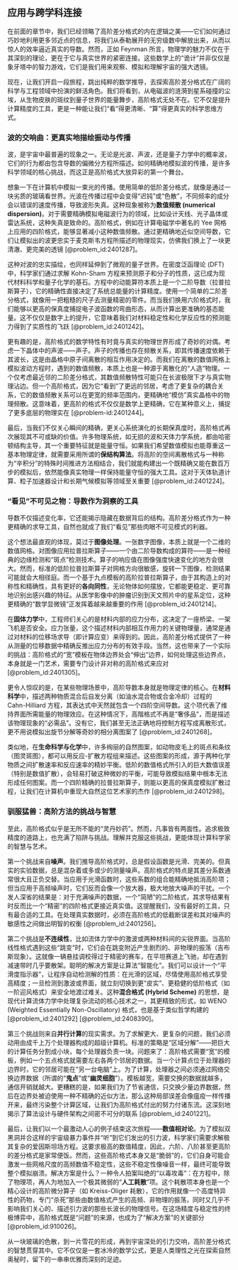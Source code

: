 ## 应用与跨学科连接

在前面的章节中，我们已经领略了高阶差分格式的内在逻辑之美——它们如何通过巧妙地利用更多邻近点的信息，将我们从泰勒展开的无穷级数中解放出来，从而以惊人的效率逼近真实的导数。然而，正如 Feynman 所言，物理学的魅力不仅在于其深刻的理论，更在于它与真实世界的紧密连接。这些数学上的“诡计”并非仅仅是象牙塔中的智力游戏，它们是我们用来观察、模拟和理解宇宙的强大透镜。

现在，让我们开启一段旅程，跳出纯粹的数学推导，去探索高阶差分格式在广阔的科学与工程领域中扮演的鲜活角色。我们将看到，从电磁波的涟漪到星系碰撞的尘埃，从生物皮肤的斑纹到量子世界的能量舞步，高阶格式无处不在。它不仅是提升计算精度的工具，更是一种能让我们“看”得更清晰、“算”得更真实的科学思维方式。

### 波的交响曲：更真实地描绘振动与传播

波，是宇宙中最普遍的现象之一。无论是光波、声波，还是量子力学中的概率波，它们的行为都由包含导数的偏微分方程所描述。如何精确地模拟波的传播，是许多科学领域的核心挑战，而这正是高阶格式大放异彩的第一个舞台。

想象一下在计算机中模拟一束光的传播。使用简单的低阶差分格式，就像是通过一块劣质的玻璃看世界。光波在传播过程中会变得“迟钝”或“色散”，不同频率的成分会以错误的速度传播，导致波形失真。这种现象被称为**数值频散 (numerical dispersion)**。对于需要精确模拟电磁波行为的领域，比如设计天线、光子晶体或雷达系统，这种失真是致命的。高阶格式，例如在计算电磁学中著名的 Yee 网格上应用的四阶格式，能够显著减小这种数值频散。通过更精确地近似空间导数，它们让模拟出的波更忠实于麦克斯韦方程所描述的物理现实，仿佛我们换上了一块更清澈、更完美的透镜 [@problem_id:2401287]。

这种对波的忠实描绘，也同样延伸到了微观的量子世界。在密度泛函理论 (DFT) 中，科学家们通过求解 Kohn-Sham 方程来预测原子和分子的性质，这已成为现代材料科学和量子化学的基石。方程中的动能算符本质上是一个二阶导数（拉普拉斯算子），它的精确性直接决定了系统总能量的计算精度。使用一个简单的二阶差分格式，就像用一把粗糙的尺子去测量精密的零件。而当我们换用六阶格式时，我们能够以更高的保真度捕捉电子波函数的弯曲形态，从而计算出更准确的基态能量。这不仅仅是数字上的提升，它意味着我们对材料稳定性和化学反应性的预测能力得到了实质性的飞跃 [@problem_id:2401242]。

更有趣的是，高阶格式的数学特性有时竟与真实的物理世界形成了奇妙的对偶。考虑一下晶体中的声波——声子。声子的传播也存在频散关系，即其传播速度依赖于其波长，这是由晶格中原子间离散的相互作用决定的。而我们在离散的数值网格上模拟波动方程时，遇到的数值频散，本质上也是一种源于离散化的“人造”物理。一个仅考虑最近邻的二阶差分格式，其数值频散特性可能只在长波极限下才与真实物理沾边。但一个高阶格式，因为它“看到”了更远的邻居，考虑了更复杂的耦合关系，它的数值频散关系可以在更宽的频率范围内，更精确地“模仿”真实晶格中的物理频散。这意味着，更高阶的格式不仅仅是数学上更精确，它在某种意义上，捕捉了更多底层的物理实在 [@problem-id:2401244]。

最后，当我们不仅关心瞬间的精确，更关心系统演化的长期保真度时，高阶格式再次展现其不可或缺的价值。许多物理系统，如无损的波和天体力学系统，都由哈密顿结构主导，其一个重要特征就是能量守恒。如果我们希望数值模拟也能尊重这一基本物理定律，就需要采用所谓的**保结构算法**。将高阶的空间离散格式与一种称为“辛积分”的特殊时间推进方法相结合，我们就能构建出一个既精确又能在数百万步的模拟后，依然能像真实物理一样保持能量守恒的强大工具。这对于天体轨道计算、粒子加速器设计和长期气候模拟等领域至关重要 [@problem_id:2401224]。

### “看见”不可见之物：导数作为洞察的工具

导数不仅描述变化率，它还能揭示隐藏在数据背后的结构。高阶差分格式作为一种更精确的求导工具，自然也就成了我们“看见”那些肉眼不可见模式的利器。

这个想法最直观的体现，莫过于**图像处理**。一张数字图像，本质上就是一个二维的数值网格。对图像应用拉普拉斯算子——一个由二阶导数构成的算符——是一种经典的边缘检测和“斑点”检测技术。算子的响应值在图像强度快速变化的地方会很大。然而，标准的低阶拉普拉斯算子对网格方向很敏感，旋转一下图像，检测结果可能就会大相径庭。而一个基于九点模板的高阶拉普拉斯算子，由于其构造上的对称性和精确性，具有更好的**各向同性**，无论物体如何摆放，它都能更稳定、更可靠地识别出感兴趣的特征。从医学影像中的肿瘤识别到天文照片中的星系定位，这种更精确的“数学显微镜”正发挥着越来越重要的作用 [@problem_id:2401214]。

在**固体力学**中，工程师们关心的是材料内部的应力分布，这决定了一座桥梁、一架飞机是否安全。应力张量，这个描述材料内部相互作用力的关键物理量，通常是通过对材料的位移场求导（即计算应变）来得到的。因此，高阶差分格式提供了一种从测量的位移数据中精确反推出应力分布的有效手段。当然，这也带来了一个实际的挑战：高阶格式的“宽”模板在物体边界处会“伸出”边界，如何处理这些边界点，本身就是一门艺术，需要专门设计非对称的高阶格式来应对 [@problem_id:2401305]。

更令人惊叹的是，在某些物理场景中，高阶导数本身就是物理定律的核心。在**材料科学**中，描述两种物质混合后自发分离（如油水混合物或合金冷却）过程的 Cahn-Hilliard 方程，其表达式中天然就包含一个四阶空间导数。这个项代表了维持界面所需能量的物理效应。在这种情况下，高階格式不再是“奢侈品”，而是描述该物理现象的“必需品”。没有它，我们甚至无法正确地将控制方程写成离散形式，更不用说模拟出旋节分解等奇妙的相分离图案了 [@problem_id:2401268]。

类似地，在**生命科学与化学**中，许多绚丽的自然图案，如动物皮毛上的斑点和条纹（图灵斑图），都可以用反应-扩散方程组来描述。这些图案的形成，源于两种化学物质之间扩散速率和反应速率的精妙平衡。低阶的数值格式所引入的巨大数值误差（特别是数值扩散），会轻易打破这种微妙的平衡，可能导致模拟结果中根本无法形成任何图案。而一个四阶精确的拉普拉斯算子，则能以更高的保真度模拟扩散过程，让我们在计算机中重现大自然这位艺术家的杰作 [@problem_id:2401298]。

### 驯服猛兽：高阶方法的挑战与智慧

至此，高阶格式似乎是无所不能的“灵丹妙药”。然而，凡事皆有两面性。追求极致精度的道路上，也充满了陷阱与挑战。理解并克服这些挑战，更能体现计算科学家的智慧与艺术。

第一个挑战来自**噪声**。我们推导高阶格式时，总是假设函数是光滑、完美的。但真实的实验数据，总是混杂着或多或少的测量噪声。高阶格式的特点是其差分系数通常很大且正负交替。当应用于光滑函数时，这些系数的组合能精确地抵消高阶项；但当应用于高频噪声时，它们反而会像一个放大器，极大地放大噪声的干扰。一个发人深省的结果是：对于充满噪声的数据，一个“简陋”的二阶格式，其求导结果有时反而比一个“精密”的四阶格式更接近真实值。这提醒我们，没有最好的工具，只有最合适的工具。在处理真实数据时，必须在高阶格式的低截断误差和其对噪声的敏感性之间做出明智的权衡 [@problem_id:2401256]。

第二个挑战是**不连续性**，比如流体力学中的激波或两种材料间的尖锐界面。当高阶线性格式遇到这些“跳变”时，它们会在跳变附近产生剧烈的、非物理的振荡（吉布斯现象）。这就像一辆悬挂调校得过于精密的赛车，在平坦赛道上飞驰，却在遇到减速带时几乎要散架。聪明的解决方案是让算法“智能化”。我们可以设计一个“平滑度指示器”，让程序自动检测解的性质：在光滑的区域，尽情使用高阶格式享受高精度；一旦检测到激波或界面，就立刻切换到更“皮实”、更稳健的低阶格式（如一阶迎风格式）来安全地渡过难关。这种**混合格式 (Hybrid Scheme)** 的思想，是现代计算流体力学中处理复杂流动的核心技术之一，其更精致的形式，如 WENO (Weighted Essentially Non-Oscillatory) 格式，也是基于类似哲学构建的 [@problem_id:2401292] [@problem_id:2408390]。

第三个挑战则来自**并行计算**的现实需求。为了求解更大、更复杂的问题，我们必须动用由成千上万个处理器构成的超级计算机。标准的策略是“区域分解”——把巨大的计算任务分割成小块，每个处理器负责一块。问题来了：高阶格式需要“宽”的模板，例如一个五点格式就需要左右各两个邻居的数据。当一个计算点位于处理器的边界时，它的邻居可能在“另一台电脑”上。为了计算，处理器之间必须通过网络交换边界数据（所谓的“**鬼点**”或“**幽灵细胞**”）。模板越宽，需要交换的数据就越多，通信开销就越大。更糟糕的是，如果我们为了节省通信，只交换少量边界数据，然后在边界处被迫使用一种不精确的近似方法，那么这种局部误差会像瘟疫一样传播开来，最终污染整个计算区域，让我们为高阶格式付出的努力付诸东流。这深刻地揭示了算法设计与硬件架构之间密不可分的联系 [@problem_id:2401221]。

最后，让我们以一个最激动人心的例子结束这次旅程——**数值相对论**。为了模拟双黑洞并合这样的宇宙级暴力事件并“听”到它们发出的引力波，科学家们需要求解极其复杂的爱因斯坦场方程。这要求极高的数值精度，因此，六阶、八阶甚至更高阶的差分格式是家常便饭。然而，这些高阶格式本身又是“脆弱”的，它们自身可能会激发一些网格尺度的高频数值不稳定性，这些不稳定性像噪音一样，最终可能导致整个模拟崩溃。解决方案是什么？一种令人拍案叫绝的“以毒攻毒”：在方程中，除了物理项，再人为地加入一个极其微弱的“**人工耗散**”项。这个耗散项本身也是一个精心设计的高阶微分算子（如 Kreiss-Oliger 耗散），它的作用就像一个高度特异性的药物，专门“杀死”那些由数值格式产生的高频、非物理的振荡，同时又几乎不影响我们关心的、描述引力波的那些长波长的物理信号。在这场精度与稳定性的终极博弈中，高阶格式既是“问题”的来源，也成为了“解决方案”的关键部分 [@problem_id:910026]。

从一块玻璃的色散，到一片雪花的形成，再到宇宙深处的引力交响，高阶差分格式的智慧贯穿其中。它不仅仅是一套冰冷的数学公式，更是人类理性之光在探索自然奥秘时，留下的一串串优雅而深刻的足迹。